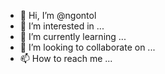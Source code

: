 - 👋 Hi, I’m @ngontol
- 👀 I’m interested in ...
- 🌱 I’m currently learning ...
- 💞️ I’m looking to collaborate on ...
- 📫 How to reach me ...

<!---
ngontol/ngontol is a ✨ special ✨ repository because its `README.md` (this file) appears on your GitHub profile.
You can click the Preview link to take a look at your changes.
--->
